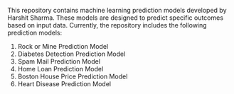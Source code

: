This repository contains machine learning prediction models developed by Harshit Sharma. These models are designed to predict specific outcomes based on input data. Currently, the repository includes the following prediction models:

1. Rock or Mine Prediction Model
2. Diabetes Detection Prediction Model
3. Spam Mail Prediction Model
4. Home Loan Prediction Model
5. Boston House Price Prediction Model
6. Heart Disease Prediction Model
